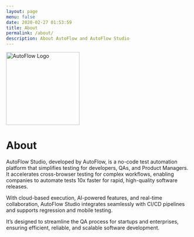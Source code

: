 ```yaml
---
layout: page
menu: false
date: 2020-02-27 01:53:59
title: About
permalink: /about/
description: About AutoFlow and AutoFlow Studio
---
```

<img src="https://ik.imagekit.io/du5yq7zec/Landing%20Page/cropped_logo_black.png?updatedAt=1724831081703" alt="AutoFlow Logo" width="200">

# About

<!--StartFragment-->

AutoFlow Studio, developed by AutoFlow, is a no-code test automation platform that simplifies testing for developers, QAs, and Product Managers. It accelerates cross-browser testing for complex workflows, enabling companies to automate tests 10x faster for rapid, high-quality software releases. 

With cloud-based execution, AI-powered features, and real-time collaboration, AutoFlow Studio integrates seamlessly with CI/CD pipelines and supports regression and mobile testing. 

It’s designed to streamline the QA process for startups and enterprises, ensuring efficient, reliable, and scalable software development.

<!--EndFragment-->